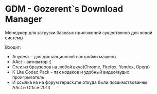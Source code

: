 # GDM - Gozerent`s Download Manager

Менеджер для загрузки базовых приложений существенно для новой системы

Входит:

- Anydesk - для дистанционной настройки машины
- AAct - активатор :)
- Стек из браузеров на любой вкус(Chrome, Firefox, Yandex, Opera)
- K-Lite Codec Pack - пак кодеков и удобный видео/аудио проигрыватель
- И ссылка на на форум repack.me откуда были позаимствованны AAct и Office 2013

